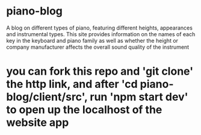 # piano-blog
A blog on different types of piano, featuring different heights, appearances and instrumental types. This site provides information on the names of each key in the keyboard and piano family as well as whether the height or company manufacturer affects the overall sound quality of the instrument

# you can fork this repo and 'git clone' the http link, and after 'cd piano-blog/client/src', run 'npm start dev' to open up the localhost of the website app
